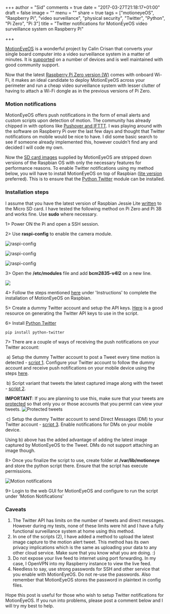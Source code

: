+++
author = "Sid"
comments = true
date = "2017-03-27T21:18:17+01:00"
draft = false
image = ""
menu = ""
share = true
tags = ["motioneyeOS", "Raspberry Pi", "video surveillance", "physical security", "Twitter", "Python", "Pi Zero", "Pi 3"]
title = "Twitter notifications for MotionEyeOS video surveillance system on Raspberry Pi"

+++

[MotionEyeOS](https://github.com/ccrisan/motioneyeos) is a wonderful project by Calin Crisan that converts your single board computer into a video surveillance system in a matter of minutes. It is [supported](https://github.com/ccrisan/motioneyeos/wiki/Supported-Devices) on a number of devices and is well maintained with good community support. 

Now that the latest [Raspberry Pi Zero version (W)](https://www.raspberrypi.org/products/pi-zero-w/) comes with onboard Wi-Fi, it makes an ideal candidate to deploy MotionEyeOS across your perimeter and run a cheap video surveillance system with lesser clutter of having to attach a Wi-Fi dongle as in the previous versions of Pi Zero. 

<!--more-->

### Motion notifications

MotionEyeOS offers push notifications in the form of email alerts and custom scripts upon detection of motion. The community has already chipped in with options like [Pushover and IFTTT](https://www.pi-supply.com/make/adding-push-notifications-motioneyeos-formerly-motionpie/). I was playing around with the software on Raspberry Pi over the last few days and thought that Twitter notifications on mobile would be nice to have. I did some basic search to see if someone already implemented this, however couldn't find any and decided I will code my own.

Now the [SD card images](https://github.com/ccrisan/motioneyeos/releases) supplied by MotionEyeOS are stripped down versions of the Raspbian OS with only the necessary features for performance reasons. To enable Twitter notifications using my method below, you will have to install MotionEyeOS on top of Raspbian ([lite version](https://www.raspberrypi.org/downloads/raspbian/) preferred). This is to ensure that the [Python Twitter](https://github.com/bear/python-twitter) module can be installed.

### Installation steps

I assume that you have the latest version of Raspbian Jessie Lite [written](https://www.raspberrypi.org/documentation/installation/installing-images/README.md) to the Micro SD card. I have tested the following method on Pi Zero and Pi 3B and works fine. Use **sudo** where necessary.

1> Power ON the Pi and open a SSH session.

2> Use **raspi-config** to enable the camera module. 

![raspi-config](/images/raspi-config1.png)

![raspi-config](/images/raspi-config2.png)

![raspi-config](/images/raspi-config3.png)

3> Open the **/etc/modules** file and add **bcm2835-v4l2** on a new line.

![](/images/etc_modules_cam.png)

4> Follow the steps mentioned [here](https://github.com/ccrisan/motioneye/wiki/Install-On-Raspbian) under 'Instructions' to complete the installation of MotionEyeOS on Raspbian.

5> Create a dummy Twitter account and setup the API keys. [Here](https://www.slickremix.com/docs/how-to-get-api-keys-and-tokens-for-twitter/) is a good resource on generating the Twitter API keys to use in the script.

6> Install [Python Twitter](https://github.com/bear/python-twitter)

`pip install python-twitter`

7> There are a couple of ways of receiving the push notifications on your Twitter account:

​	a) Setup the dummy Twitter account to post a Tweet every time motion is detected - [script 1](https://gist.github.com/zone13/947e9eea96294a6e070b630378349e70). Configure your Twitter account to follow the dummy account and receive push notifications on your mobile device using the steps [here](https://support.twitter.com/articles/20169887).

​	b) Script variant that tweets the latest captured image along with the tweet - [script 2](https://gist.github.com/zone13/48a4a918331eda4be50afed6eb5f4f2c).

**IMPORTANT**: If you are planning to use this, make sure that your tweets are [protected](https://support.twitter.com/articles/20169886) so that only you or those accounts that you permit can view your tweets. ![Protected tweets](/images/protected_tweets.png)

​	c) Setup the dummy Twitter account to send Direct Messages (DM) to your Twitter account - [script 3](https://gist.github.com/zone13/308d5b39f9f968e21041a53cc9644d22). Enable notifications for DMs on your mobile device.

Using b) above has the added advantage of adding the latest image captured by MotionEyeOS to the Tweet. DMs do not support attaching an image though.

8> Once you finalize the script to use, create folder at **/var/lib/motioneye** and store the python script there. Ensure that the script has execute permissions.

![Motion notifications](/images/motion_notifications.png)

9> Login to the web GUI for MotionEyeOS and configure to run the script under 'Motion Notifications'

### Caveats

1. The Twitter API has limits on the number of tweets and direct messages. However during my tests, none of these limits were hit and I have a fully functional surveillance system at home using this method.
2. In one of the scripts (2), I have added a method to upload the latest image capture to the motion alert tweet. This method has its own privacy implications which is the same as uploading your data to any other cloud service. Make sure that you know what you are doing. :)
3. Do not expose your live feed to internet using port forwarding. In my case, I OpenVPN into my Raspberry instance to view the live feed.
4. Needless to say, use strong passwords for SSH and other service that you enable with MotionEyeOS. Do not re-use the passwords. Also remember that MotionEyeOS stores the password in plaintext in config files. 



Hope this post is useful for those who wish to setup Twitter notifications for MotionEyeOS. If you run into problems, please post a comment below and I will try my best to help.